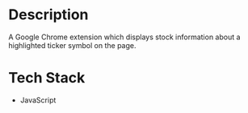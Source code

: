 # Description

A Google Chrome extension which displays stock information about a highlighted ticker symbol on the page.

# Tech Stack

* JavaScript

